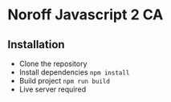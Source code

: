 # Noroff Javascript 2 CA

## Installation
- Clone the repository
- Install dependencies `npm install`
- Build project `npm run build`
- Live server required
